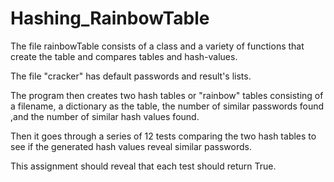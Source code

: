 # Hashing_RainbowTable

The file rainbowTable consists of a class and a variety of functions that create the table and compares tables and hash-values. 

The file "cracker" has default passwords and result's lists. 

The program then creates two hash tables or "rainbow" tables consisting of a filename, a dictionary as the table, the number of similar passwords found ,and the number of similar hash values found. 

Then it goes through a series of 12 tests comparing the two hash tables to see if the generated hash values reveal similar passwords. 

This assignment should reveal that each test should return True. 
